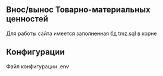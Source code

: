 ## Внос/вынос Товарно-материальных ценностей

Для работы сайта имеется заполненная бд tmz.sql в корне


## Конфигурации

Файл конфигурации .env




